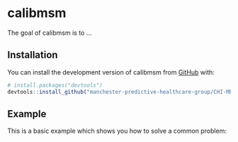 
<!-- README.md is generated from README.Rmd. Please edit that file -->

# calibmsm

<!-- badges: start -->
<!-- badges: end -->

The goal of calibmsm is to …

## Installation

You can install the development version of calibmsm from
[GitHub](https://github.com/) with:

``` r
# install.packages("devtools")
devtools::install_github("manchester-predictive-healthcare-group/CHI-MRC-multi-outcome")
```

## Example

This is a basic example which shows you how to solve a common problem:

